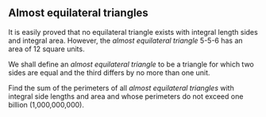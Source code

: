 ## Almost equilateral triangles

It is easily proved that no equilateral triangle exists with integral length sides and integral area. However, the <i>almost equilateral triangle</i> 5-5-6 has an area of 12 square units.

We shall define an <i>almost equilateral triangle</i> to be a triangle for which two sides are equal and the third differs by no more than one unit.

Find the sum of the perimeters of all <i>almost equilateral triangles</i> with integral side lengths and area and whose perimeters do not exceed one billion (1,000,000,000).
